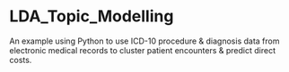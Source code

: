 # LDA_Topic_Modelling

An example using Python to use ICD-10 procedure & diagnosis data from electronic medical records to cluster patient encounters & predict direct costs.
